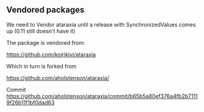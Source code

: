 Vendored packages
-----------------

We need to Vendor ataraxia until a release with SynchronizedValues comes up (0.11 still doesn't have it)

The package is vendored from:

https://github.com/koirikivi/ataraxia

Which in turn is forked from

https://github.com/aholstenson/ataraxia/

Commit https://github.com/aholstenson/ataraxia/commit/b65b5a80ef376a4fb2b71119f26b11f1bf0dad63
